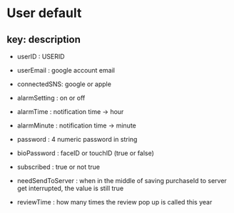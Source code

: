 #  User default

## key: description 
- userID : USERID 
- userEmail : google account email
- connectedSNS: google or apple 

- alarmSetting : on or off
- alarmTime : notification time -> hour 
- alarmMinute : notification time -> minute

- password : 4 numeric password in string
- bioPassword : faceID or touchID (true or false)

- subscribed : true or not true
- needSendToServer : when in the middle of saving purchaseId to server get interrupted, the value is still true

- reviewTime : how many times the review pop up is called this year
